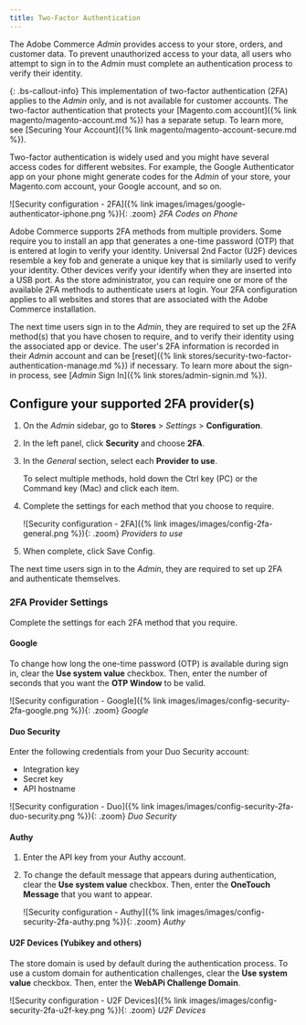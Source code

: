 ```yaml
---
title: Two-Factor Authentication
---
```


The Adobe Commerce _Admin_ provides access to your store, orders, and customer data. To prevent unauthorized access to your data, all users who attempt to sign in to the _Admin_ must complete an authentication process to verify their identity.

{: .bs-callout-info}
This implementation of two-factor authentication (2FA) applies to the _Admin_ only, and is not available for customer accounts. The two-factor authentication that protects your [Magento.com account]({% link magento/magento-account.md %}) has a separate setup. To learn more, see [Securing Your Account]({% link magento/magento-account-secure.md %}).

Two-factor authentication is widely used and you might have several access codes for different websites. For example, the Google Authenticator app on your phone might generate codes for the _Admin_ of your store, your Magento.com account, your Google account, and so on.

![Security configuration - 2FA]({% link images/images/google-authenticator-iphone.png %}){: .zoom}
_2FA Codes on Phone_

Adobe Commerce supports 2FA methods from multiple providers. Some require you to install an app that generates a one-time password (OTP) that is entered at login to verify your identity. Universal 2nd Factor (U2F) devices resemble a key fob and generate a unique key that is similarly used to verify your identity. Other devices verify your identify when they are inserted into a USB port. As the store administrator, you can require one or more of the available 2FA methods to authenticate users at login. Your 2FA configuration applies to all websites and stores that are associated with the Adobe Commerce installation.

The next time users sign in to the _Admin_, they are required to set up the 2FA method(s) that you have chosen to require, and to verify their identity using the associated app or device. The user's 2FA information is recorded in their _Admin_ account and can be [reset]({% link stores/security-two-factor-authentication-manage.md %}) if necessary. To learn more about the sign-in process, see [_Admin_ Sign In]({% link stores/admin-signin.md %}).

## Configure your supported 2FA provider(s)

1. On the _Admin_ sidebar, go to **Stores** > _Settings_ > **Configuration**.

1. In the left panel, click **Security** and choose **2FA**.

1. In the _General_ section, select each **Provider to use**.

   To select multiple methods, hold down the Ctrl key (PC) or the Command key (Mac) and click each item.

1. Complete the settings for each method that you choose to require.

   ![Security configuration - 2FA]({% link images/images/config-2fa-general.png %}){: .zoom}
   _Providers to use_

1. When complete, click <span class="btn">Save Config</span>.

  The next time users sign in to the _Admin_, they are required to set up 2FA and authenticate themselves.

### 2FA Provider Settings

Complete the settings for each 2FA method that you require.

#### Google

To change how long the one-time password (OTP) is available during sign in, clear the **Use system value** checkbox. Then, enter the number of seconds that you want the **OTP Window** to be valid.

![Security configuration - Google]({% link images/images/config-security-2fa-google.png %}){: .zoom}
_Google_

#### Duo Security

Enter the following credentials from your Duo Security account:

- Integration key
- Secret key
- API hostname

![Security configuration - Duo]({% link images/images/config-security-2fa-duo-security.png %}){: .zoom}
_Duo Security_

#### Authy

1. Enter the API key from your Authy account.

1. To change the default message that appears during authentication, clear the **Use system value** checkbox. Then, enter the **OneTouch Message** that you want to appear.

   ![Security configuration - Authy]({% link images/images/config-security-2fa-authy.png %}){: .zoom}
   _Authy_

#### U2F Devices (Yubikey and others)

The store domain is used by default during the authentication process. To use a custom domain for authentication challenges, clear the **Use system value** checkbox. Then, enter the **WebAPi Challenge Domain**.

![Security configuration - U2F Devices]({% link images/images/config-security-2fa-u2f-key.png %}){: .zoom}
_U2F Devices_
